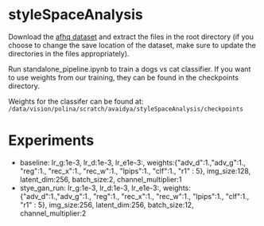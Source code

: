 # styleSpaceAnalysis

Download the [afhq dataset](https://www.kaggle.com/andrewmvd/animal-faces) and extract the files in the root directory (if you choose to change the save location of the dataset, make sure to update the directories in the files appropriately). 

Run standalone_pipeline.ipynb to train a dogs vs cat classifier. If you want to use weights from our training, they can be found in the checkpoints directory. 

Weights for the classifer can be found at: `/data/vision/polina/scratch/avaidya/styleSpaceAnalysis/checkpoints`

# Experiments 
- baseline: lr_g:1e-3, lr_d:1e-3, lr_e1e-3:, weights:{"adv_d":1.,"adv_g":1., "reg":1., "rec_x":1., "rec_w":1., "lpips":1., "clf":1., "r1" : 5}, img_size:128, latent_dim:256, batch_size:2, channel_multiplier:1
- stye_gan_run: lr_g:1e-3, lr_d:1e-3, lr_e1e-3:, weights:{"adv_d":1.,"adv_g":1., "reg":1., "rec_x":1., "rec_w":1., "lpips":1., "clf":1., "r1" : 5}, img_size:256, latent_dim:256, batch_size:12, channel_multiplier:2

